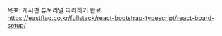 목표: 게시판 튜토리얼 따라하기 완료.  
https://eastflag.co.kr/fullstack/react-bootstrap-typescript/react-board-setup/
